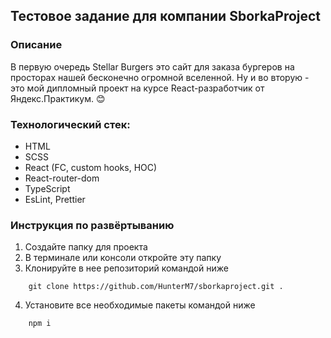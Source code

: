 ## Тестовое задание для компании SborkaProject

### Описание

В первую очередь Stellar Burgers это сайт для заказа бургеров на просторах нашей бесконечно огромной вселенной. Ну и во вторую - это мой дипломный проект на курсе React-разработчик от Яндекс.Практикум. 😊

### Технологический стек:

- HTML
- SCSS
- React (FC, custom hooks, HOC)
- React-router-dom
- TypeScript
- EsLint, Prettier

### Инструкция по развёртыванию

1. Создайте папку для проекта
2. В терминале или консоли откройте эту папку
3. Клонируйте в нее репозиторий командой ниже

```
	git clone https://github.com/HunterM7/sborkaproject.git .
```

4. Установите все необходимые пакеты командой ниже

```
	npm i
```
